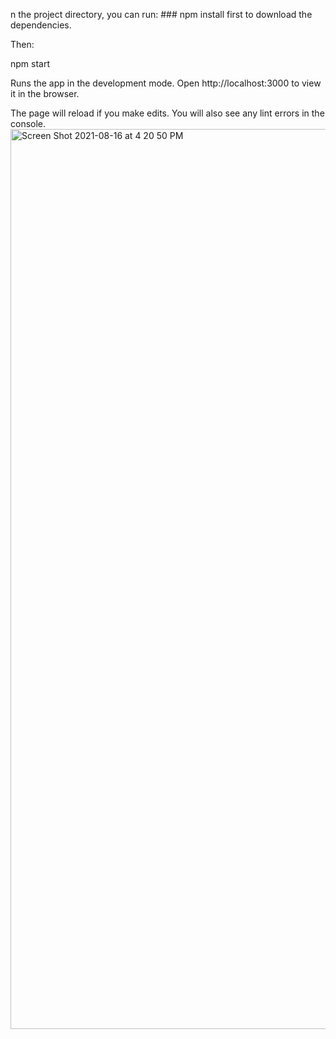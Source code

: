 n the project directory, you can run: ### npm install first to download the dependencies.

Then:

npm start

Runs the app in the development mode.
Open http://localhost:3000 to view it in the browser.

The page will reload if you make edits.
You will also see any lint errors in the console.
<img width="1440" alt="Screen Shot 2021-08-16 at 4 20 50 PM" src="https://user-images.githubusercontent.com/84773526/129564288-0db348d9-dac9-4966-b1ce-4b0f9afd379d.png">
